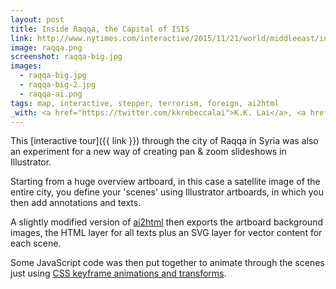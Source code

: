 ```yaml
---
layout: post
title: Inside Raqqa, the Capital of ISIS
link: http://www.nytimes.com/interactive/2015/11/21/world/middleeast/inside-raqqa-capital-of-isis.html
image: raqqa.png
screenshot: raqqa-big.jpg
images:
  - raqqa-big.jpg
  - raqqa-big-2.jpg
  - raqqa-ai.png
tags: map, interactive, stepper, terrorism, foreign, ai2html
_with: <a href="https://twitter.com/kkrebeccalai">K.K. Lai</a>, <a href="https://twitter.com/wallacetim">Tim Wallace</a>, <a href="https://twitter.com/archietse">Archie Tse</a>, <a href="http://www.sarahalmukhtar.com/">Sarah Almukhtar</a> & <a href="https://twitter.com/giratikanon">Tom Giratikanon</a>
---
```


This [interactive tour]({{ link }}) through the city of Raqqa in Syria was also an experiment for a new way of creating pan & zoom slideshows in Illustrator.

Starting from a huge overview artboard, in this case a satellite image of the entire city, you define your 'scenes' using Illustrator artboards, in which you then add annotations and texts.

A slightly modified version of [ai2html](http://ai2html.org/) then exports the artboard background images, the HTML layer for all texts plus an SVG layer for vector content for each scene.

Some JavaScript code was then put together to animate through the scenes just using [CSS keyframe animations and transforms](http://jsfiddle.net/bcj2qn4f/).
